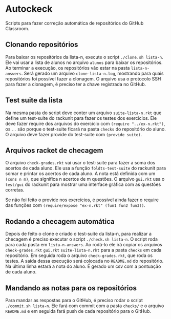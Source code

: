 
# Autockeck

Scripts para fazer correção automática de repositórios do GitHub Classroom.

## Clonando repositórios

Para baixar os repositórios da lista-n, execute o script `./clone.sh lista-n`.
Ele vai usar a lista de alunos no arquivo `alunos` para baixar os repositórios.
Ao terminar a execução, os repositórios vão estar na pasta `lista-n-answers`. 
Será gerado um arquivo `clone-lista-n.log`, mostrando para quais repositórios foi
possível fazer a clonagem. O arquivo usa o protocolo SSH para fazer a clonagem,
é preciso ter a chave registrada no GitHub.

## Test suite da lista

Na mesma pasta do script deve conter um arquivo `suite-lista-n.rkt` que define
um test-suite do rackunit para fazer os testes dos exercícios. Ele deve fazer
require dos arquivos do exercício com `(require "../ex-n.rkt")`, os `..` são
porque o test-suite ficará na pasta `checks` do repositório do aluno. O arquivo
deve fazer provide do test-suite com `(provide suite)`.

## Arquivos racket de checagem

O arquivo `check-grades.rkt` vai usar o test-suite para fazer a soma dos acertos
de cada aluno. Ele usa a função `foldts-test-suite` do rackunit para somar e 
printar os acertos de cada aluno. A nota está definida com um `(cons n m)`, que
significa n acertos de m questões. O arquivo `gui.rkt` usa o `test/gui` do rackunit
para mostrar uma interface gráfica com as questões corretas.

Se não foi feito o provide nos exercícios, é possível ainda fazer o require das
funções com `(require/expose "ex-n.rkt" (fun1 fun2 fun3))`.

## Rodando a checagem automática

Depois de feito o clone e criado o test-suite da lista-n, para realizar a checagem
é preciso executar o script `./check.sh lista-n`. O script roda para cada pasta
em `lista-n-answers`. Ao rodá-lo ele irá copiar os arquivos `check-grades.rkt`
`gui.rkt` `suite-lista-n.rkt` para a pasta `checks` em cada repositório. Em seguida
roda o arquivo `check-grades.rkt`, que roda os testes. A saída dessa execução será
colocada no `README.md` do repositório. Na última linha estará a nota do aluno.
É gerado um csv com a pontuação de cada aluno.

## Mandando as notas para os repositórios

Para mandar as respostas para o GitHub, é preciso rodar o script `./commit.sh lista-n`.
Ele fará com commit com a pasta `checks/` e o arquivo `README.md` e em seguida fará
push de cada repositório para o GitHub.